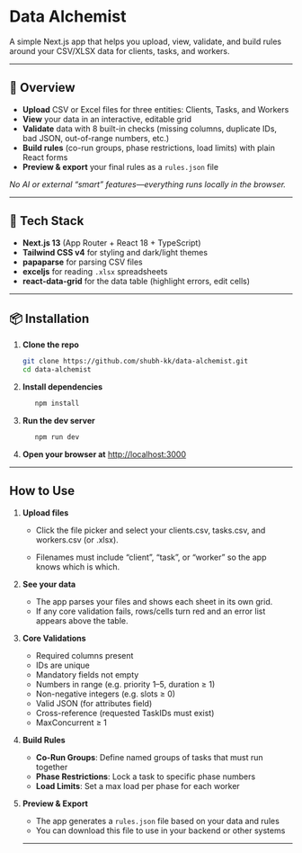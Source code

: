 # Data Alchemist

A simple Next.js app that helps you upload, view, validate, and build rules around your CSV/XLSX data for clients, tasks, and workers.

---

## 📝 Overview

- **Upload** CSV or Excel files for three entities: Clients, Tasks, and Workers  
- **View** your data in an interactive, editable grid  
- **Validate** data with 8 built-in checks (missing columns, duplicate IDs, bad JSON, out-of-range numbers, etc.)  
- **Build rules** (co-run groups, phase restrictions, load limits) with plain React forms  
- **Preview & export** your final rules as a `rules.json` file  

*No AI or external “smart” features—everything runs locally in the browser.*

---

## 🚀 Tech Stack

- **Next.js 13** (App Router + React 18 + TypeScript)  
- **Tailwind CSS v4** for styling and dark/light themes  
- **papaparse** for parsing CSV files  
- **exceljs** for reading `.xlsx` spreadsheets  
- **react-data-grid** for the data table (highlight errors, edit cells)  

---

## 📦 Installation

1. **Clone the repo**  
   ```bash
   git clone https://github.com/shubh-kk/data-alchemist.git
   cd data-alchemist
   ```
2. **Install dependencies**

   ```bash
      npm install
   ```
3. **Run the dev server**
   ```bash
      npm run dev
   ```
4. **Open your browser at** [http://localhost:3000](http://localhost:3000)

---

## How to Use
1. **Upload files**

   - Click the file picker and select your clients.csv, tasks.csv, and workers.csv (or .xlsx).

   - Filenames must include “client”, “task”, or “worker” so the app knows which is which.

2. **See your data**
   - The app parses your files and shows each sheet in its own grid.
   - If any core validation fails, rows/cells turn red and an error list appears above the table.

3. **Core Validations**

   - Required columns present
   - IDs are unique
   - Mandatory fields not empty
   - Numbers in range (e.g. priority 1–5, duration ≥ 1)
   - Non-negative integers (e.g. slots ≥ 0)
   - Valid JSON (for attributes field)
   - Cross-reference (requested TaskIDs must exist)
   - MaxConcurrent ≥ 1


4. **Build Rules**

   - **Co-Run Groups**: Define named groups of tasks that must run together
   - **Phase Restrictions**: Lock a task to specific phase numbers
   - **Load Limits**: Set a max load per phase for each worker


5. **Preview & Export**

   - The app generates a `rules.json` file based on your data and rules
   - You can download this file to use in your backend or other systems

   ---




